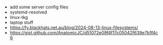 -   add some server config files
-   systemd-resolved
-   linux-tkg
-   laptop stuff
-   https://fy.blackhats.net.au/blog/2024-08-13-linux-filesystems/
-   https://gist.github.com/AnatomicJC/d51072e09f4f17c05042f639e7b1f4c6
